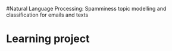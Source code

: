 #Natural Language Processing: Spamminess topic modelling and classification for emails and texts
# Learning project